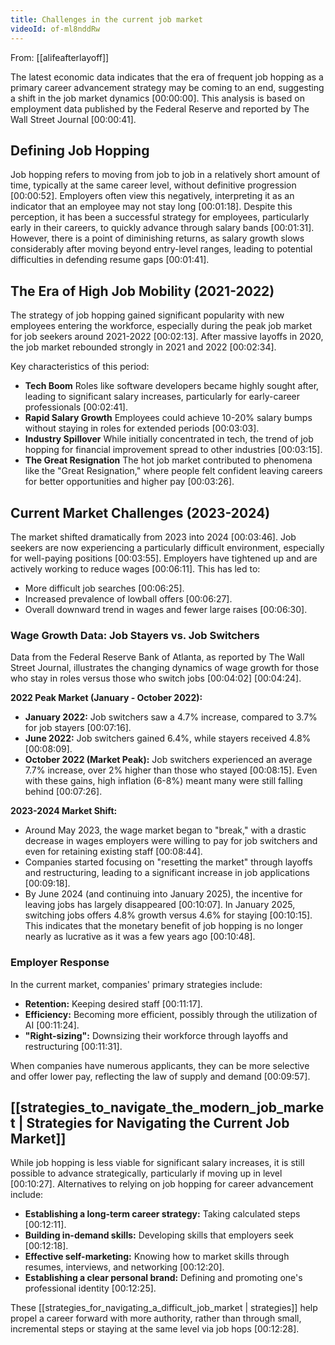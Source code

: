```yaml
---
title: Challenges in the current job market
videoId: of-ml8nddRw
---
```


From: [[alifeafterlayoff]] <br/> 

The latest economic data indicates that the era of frequent job hopping as a primary career advancement strategy may be coming to an end, suggesting a shift in the job market dynamics <a class="yt-timestamp" data-t="00:00:00">[00:00:00]</a>. This analysis is based on employment data published by the Federal Reserve and reported by The Wall Street Journal <a class="yt-timestamp" data-t="00:00:41">[00:00:41]</a>.

## Defining Job Hopping
Job hopping refers to moving from job to job in a relatively short amount of time, typically at the same career level, without definitive progression <a class="yt-timestamp" data-t="00:00:52">[00:00:52]</a>. Employers often view this negatively, interpreting it as an indicator that an employee may not stay long <a class="yt-timestamp" data-t="00:01:18">[00:01:18]</a>. Despite this perception, it has been a successful strategy for employees, particularly early in their careers, to quickly advance through salary bands <a class="yt-timestamp" data-t="00:01:31">[00:01:31]</a>. However, there is a point of diminishing returns, as salary growth slows considerably after moving beyond entry-level ranges, leading to potential difficulties in defending resume gaps <a class="yt-timestamp" data-t="00:01:41">[00:01:41]</a>.

## The Era of High Job Mobility (2021-2022)
The strategy of job hopping gained significant popularity with new employees entering the workforce, especially during the peak job market for job seekers around 2021-2022 <a class="yt-timestamp" data-t="00:02:13">[00:02:13]</a>. After massive layoffs in 2020, the job market rebounded strongly in 2021 and 2022 <a class="yt-timestamp" data-t="00:02:34">[00:02:34]</a>.

Key characteristics of this period:
*   **Tech Boom** Roles like software developers became highly sought after, leading to significant salary increases, particularly for early-career professionals <a class="yt-timestamp" data-t="00:02:41">[00:02:41]</a>.
*   **Rapid Salary Growth** Employees could achieve 10-20% salary bumps without staying in roles for extended periods <a class="yt-timestamp" data-t="00:03:03">[00:03:03]</a>.
*   **Industry Spillover** While initially concentrated in tech, the trend of job hopping for financial improvement spread to other industries <a class="yt-timestamp" data-t="00:03:15">[00:03:15]</a>.
*   **The Great Resignation** The hot job market contributed to phenomena like the "Great Resignation," where people felt confident leaving careers for better opportunities and higher pay <a class="yt-timestamp" data-t="00:03:26">[00:03:26]</a>.

## Current Market Challenges (2023-2024)
The market shifted dramatically from 2023 into 2024 <a class="yt-timestamp" data-t="00:03:46">[00:03:46]</a>. Job seekers are now experiencing a particularly difficult environment, especially for well-paying positions <a class="yt-timestamp" data-t="00:03:55">[00:03:55]</a>. Employers have tightened up and are actively working to reduce wages <a class="yt-timestamp" data-t="00:06:11">[00:06:11]</a>. This has led to:
*   More difficult job searches <a class="yt-timestamp" data-t="00:06:25">[00:06:25]</a>.
*   Increased prevalence of lowball offers <a class="yt-timestamp" data-t="00:06:27">[00:06:27]</a>.
*   Overall downward trend in wages and fewer large raises <a class="yt-timestamp" data-t="00:06:30">[00:06:30]</a>.

### Wage Growth Data: Job Stayers vs. Job Switchers
Data from the Federal Reserve Bank of Atlanta, as reported by The Wall Street Journal, illustrates the changing dynamics of wage growth for those who stay in roles versus those who switch jobs <a class="yt-timestamp" data-t="00:04:02">[00:04:02]</a> <a class="yt-timestamp" data-t="00:04:24">[00:04:24]</a>.

**2022 Peak Market (January - October 2022):**
*   **January 2022:** Job switchers saw a 4.7% increase, compared to 3.7% for job stayers <a class="yt-timestamp" data-t="00:07:16">[00:07:16]</a>.
*   **June 2022:** Job switchers gained 6.4%, while stayers received 4.8% <a class="yt-timestamp" data-t="00:08:09">[00:08:09]</a>.
*   **October 2022 (Market Peak):** Job switchers experienced an average 7.7% increase, over 2% higher than those who stayed <a class="yt-timestamp" data-t="00:08:15">[00:08:15]</a>. Even with these gains, high inflation (6-8%) meant many were still falling behind <a class="yt-timestamp" data-t="00:07:26">[00:07:26]</a>.

**2023-2024 Market Shift:**
*   Around May 2023, the wage market began to "break," with a drastic decrease in wages employers were willing to pay for job switchers and even for retaining existing staff <a class="yt-timestamp" data-t="00:08:44">[00:08:44]</a>.
*   Companies started focusing on "resetting the market" through layoffs and restructuring, leading to a significant increase in job applications <a class="yt-timestamp" data-t="00:09:18">[00:09:18]</a>.
*   By June 2024 (and continuing into January 2025), the incentive for leaving jobs has largely disappeared <a class="yt-timestamp" data-t="00:10:07">[00:10:07]</a>. In January 2025, switching jobs offers 4.8% growth versus 4.6% for staying <a class="yt-timestamp" data-t="00:10:15">[00:10:15]</a>. This indicates that the monetary benefit of job hopping is no longer nearly as lucrative as it was a few years ago <a class="yt-timestamp" data-t="00:10:48">[00:10:48]</a>.

### Employer Response
In the current market, companies' primary strategies include:
*   **Retention:** Keeping desired staff <a class="yt-timestamp" data-t="00:11:17">[00:11:17]</a>.
*   **Efficiency:** Becoming more efficient, possibly through the utilization of AI <a class="yt-timestamp" data-t="00:11:24">[00:11:24]</a>.
*   **"Right-sizing":** Downsizing their workforce through layoffs and restructuring <a class="yt-timestamp" data-t="00:11:31">[00:11:31]</a>.

When companies have numerous applicants, they can be more selective and offer lower pay, reflecting the law of supply and demand <a class="yt-timestamp" data-t="00:09:57">[00:09:57]</a>.

## [[strategies_to_navigate_the_modern_job_market | Strategies for Navigating the Current Job Market]]
While job hopping is less viable for significant salary increases, it is still possible to advance strategically, particularly if moving up in level <a class="yt-timestamp" data-t="00:10:27">[00:10:27]</a>. Alternatives to relying on job hopping for career advancement include:
*   **Establishing a long-term career strategy:** Taking calculated steps <a class="yt-timestamp" data-t="00:12:11">[00:12:11]</a>.
*   **Building in-demand skills:** Developing skills that employers seek <a class="yt-timestamp" data-t="00:12:18">[00:12:18]</a>.
*   **Effective self-marketing:** Knowing how to market skills through resumes, interviews, and networking <a class="yt-timestamp" data-t="00:12:20">[00:12:20]</a>.
*   **Establishing a clear personal brand:** Defining and promoting one's professional identity <a class="yt-timestamp" data-t="00:12:25">[00:12:25]</a>.

These [[strategies_for_navigating_a_difficult_job_market | strategies]] help propel a career forward with more authority, rather than through small, incremental steps or staying at the same level via job hops <a class="yt-timestamp" data-t="00:12:28">[00:12:28]</a>.